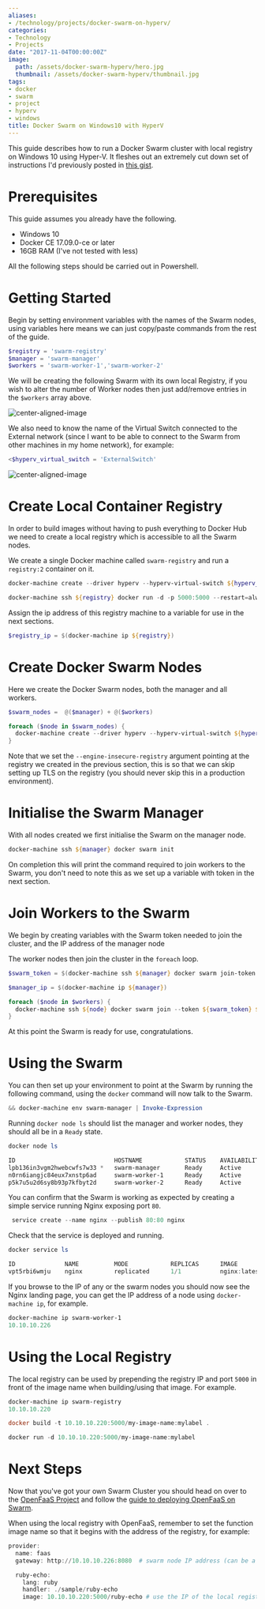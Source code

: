 ```yaml
---
aliases:
- /technology/projects/docker-swarm-on-hyperv/
categories:
- Technology
- Projects
date: "2017-11-04T00:00:00Z"
image:
  path: /assets/docker-swarm-hyperv/hero.jpg
  thumbnail: /assets/docker-swarm-hyperv/thumbnail.jpg
tags:
- docker
- swarm
- project
- hyperv
- windows
title: Docker Swarm on Windows10 with HyperV
---
```


This guide describes how to run a Docker Swarm cluster with local registry on Windows 10 using Hyper-V. It fleshes out an extremely cut down set of instructions I'd previously posted in [this gist](https://gist.github.com/johnmccabe/55baab605c0fb82df9c1cbf8c3dde407).

# Prerequisites
This guide assumes you already have the following.

- Windows 10
- Docker CE 17.09.0-ce or later
- 16GB RAM (I've not tested with less)

All the following steps should be carried out in Powershell.

# Getting Started
Begin by setting environment variables with the names of the Swarm nodes, using variables here means we can just copy/paste commands from the rest of the guide.

```powershell
$registry = 'swarm-registry'
$manager = 'swarm-manager'
$workers = 'swarm-worker-1','swarm-worker-2'
```

We will be creating the following Swarm with its own local Registry, if you wish to alter the number of Worker nodes then just add/remove entries in the `$workers` array above.

![center-aligned-image](/assets/docker-swarm-hyperv/swarm-diagram.jpg)

We also need to know the name of the Virtual Switch connected to the External network (since I want to be able to connect to the Swarm from other machines in my home network), for example:

```powershell
<$hyperv_virtual_switch = 'ExternalSwitch'
```

![center-aligned-image](/assets/docker-swarm-hyperv/external_switch.png)

# Create Local Container Registry
In order to build images without having to push everything to Docker Hub we need to create a local registry which is accessible to all the Swarm nodes.

We create a single Docker machine called `swarm-registry` and run a `registry:2` container on it.

```powershell
docker-machine create --driver hyperv --hyperv-virtual-switch ${hyperv_virtual_switch} ${registry}

docker-machine ssh ${registry} docker run -d -p 5000:5000 --restart=always --name ${registry} registry:2
```

Assign the ip address of this registry machine to a variable for use in the next sections.

```powershell
$registry_ip = $(docker-machine ip ${registry})
```

# Create Docker Swarm Nodes

Here we create the Docker Swarm nodes, both the manager and all workers.

```powershell
$swarm_nodes =  @($manager) + @($workers)

foreach ($node in $swarm_nodes) {
  docker-machine create --driver hyperv --hyperv-virtual-switch ${hyperv_virtual_switch} --engine-insecure-registry ${registry_ip}:5000 ${node}
}
```

Note that we set the `--engine-insecure-registry` argument pointing at the registry we created in the previous section, this is so that we can skip setting up TLS on the registry (you should never skip this in a production environment).

# Initialise the Swarm Manager

With all nodes created we first initialise the Swarm on the manager node.

```powershell
docker-machine ssh ${manager} docker swarm init
```

On completion this will print the command required to join workers to the Swarm, you don't need to note this as we set up a variable with token in the next section.

# Join Workers to the Swarm

We begin by creating variables with the Swarm token needed to join the cluster, and the IP address of the manager node

The worker nodes then join the cluster in the `foreach` loop.

```powershell
$swarm_token = $(docker-machine ssh ${manager} docker swarm join-token -q worker)

$manager_ip = $(docker-machine ip ${manager})

foreach ($node in $workers) {
  docker-machine ssh ${node} docker swarm join --token ${swarm_token} ${manager_ip}:2377
}
```

At this point the Swarm is ready for use, congratulations.

# Using the Swarm

You can then set up your environment to point at the Swarm by running the following command, using the `docker` command will now talk to the Swarm.

```powershell
&& docker-machine env swarm-manager | Invoke-Expression
```

Running `docker node ls` should list the manager and worker nodes, they should all be in a `Ready` state.

```powershell
docker node ls

ID                            HOSTNAME            STATUS    AVAILABILITY   MANAGER STATUS
lpb136in3vgm2hwebcwfs7w33 *   swarm-manager       Ready     Active         Leader
n0rn6iangjc84eux7xnstp6ad     swarm-worker-1      Ready     Active
p5k7u5u2d6sy8b93p7kfbyt2d     swarm-worker-2      Ready     Active
```

You can confirm that the Swarm is working as expected by creating a simple service running Nginx exposing port `80`.

```powershell
 service create --name nginx --publish 80:80 nginx
```

Check that the service is deployed and running.

```powershell
docker service ls

ID              NAME          MODE            REPLICAS      IMAGE            PORTS
vpt5rbi6wmju    nginx         replicated      1/1           nginx:latest     *:80-&amp;gt;80/tcp
```

If you browse to the IP of any or the swarm nodes you should now see the Nginx landing page, you can get the IP address of a node using `docker-machine ip`, for example.

```powershell
docker-machine ip swarm-worker-1
10.10.10.226
```

# Using the Local Registry
The local registry can be used by prepending the registry IP and port `5000` in front of the image name when building/using that image. For example.

```powershell
docker-machine ip swarm-registry
10.10.10.220

docker build -t 10.10.10.220:5000/my-image-name:mylabel .

docker run -d 10.10.10.220:5000/my-image-name:mylabel
```

# Next Steps

Now that you've got your own Swarm Cluster you should head on over to the [OpenFaaS Project](http://openfaas.com) and follow the [guide to deploying OpenFaaS on Swarm](https://github.com/openfaas/faas/blob/master/guide/deployment_swarm.md).

When using the local registry with OpenFaaS, remember to set the function image name so that it begins with the address of the registry, for example:

```powershell
provider:
  name: faas
  gateway: http://10.10.10.226:8080  # swarm node IP address (can be a worker or manager)

  ruby-echo:
    lang: ruby
    handler: ./sample/ruby-echo
    image: 10.10.10.220:5000/ruby-echo # use the IP of the local registry
```
